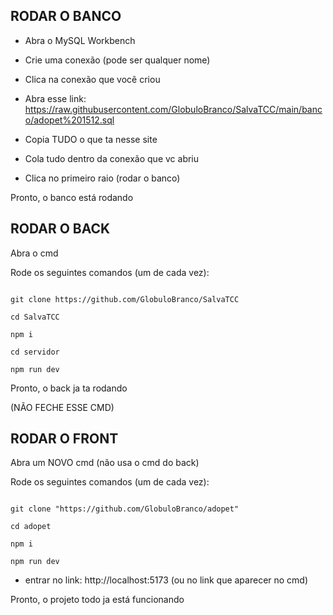 ## RODAR O BANCO

- Abra o MySQL Workbench

- Crie uma conexão (pode ser qualquer nome)

- Clica na conexão que você criou

- Abra esse link: https://raw.githubusercontent.com/GlobuloBranco/SalvaTCC/main/banco/adopet%201512.sql

- Copia TUDO o que ta nesse site

- Cola tudo dentro da conexão que vc abriu

- Clica no primeiro raio (rodar o banco)

Pronto, o banco está rodando

## RODAR O BACK

Abra o cmd

Rode os seguintes comandos (um de cada vez):

```

git clone https://github.com/GlobuloBranco/SalvaTCC

cd SalvaTCC

npm i

cd servidor

npm run dev

```

Pronto, o back ja ta rodando

(NÃO FECHE ESSE CMD)

## RODAR O FRONT

Abra um NOVO cmd (não usa o cmd do back)

Rode os seguintes comandos (um de cada vez):

```

git clone "https://github.com/GlobuloBranco/adopet"

cd adopet

npm i

npm run dev

```

- entrar no link: http://localhost:5173 (ou no link que aparecer no cmd)

Pronto, o projeto todo ja está funcionando
